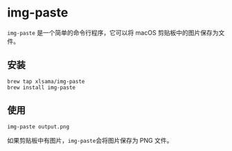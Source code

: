 # img-paste

`img-paste` 是一个简单的命令行程序，它可以将 macOS 剪贴板中的图片保存为文件。

## 安装

```shell
brew tap xlsama/img-paste
brew install img-paste
```

## 使用

```shell
img-paste output.png
```

如果剪贴板中有图片，`img-paste`会将图片保存为 PNG 文件。
